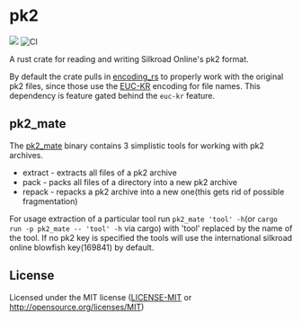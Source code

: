# pk2

[![](https://tokei.rs/b1/github/veykril/pk2)](https://github.com/veykril/pk2)
![CI](https://github.com/veykril/pk2/workflows/CI/badge.svg)

A rust crate for reading and writing Silkroad Online's pk2 format.

By default the crate pulls in [encoding_rs](https://crates.io/crates/encoding_rs) to properly work with the original pk2 files, since those use the [EUC-KR](https://en.wikipedia.org/wiki/Extended_Unix_Code#EUC-KR) encoding for file names. This dependency is feature gated behind the `euc-kr` feature.

## pk2_mate

The [pk2_mate](./pk2_mate) binary contains 3 simplistic tools for working with pk2 archives.
- extract - extracts all files of a pk2 archive
- pack - packs all files of a directory into a new pk2 archive
- repack - repacks a pk2 archive into a new one(this gets rid of possible fragmentation)

For usage extraction of a particular tool run `pk2_mate 'tool' -h`(or `cargo run -p pk2_mate -- 'tool' -h` via cargo) with 'tool' replaced by the name of the tool. If no pk2 key is specified the tools will use the international silkroad online blowfish key(169841) by default.

## License

Licensed under the MIT license ([LICENSE-MIT](LICENSE-MIT) or http://opensource.org/licenses/MIT)
